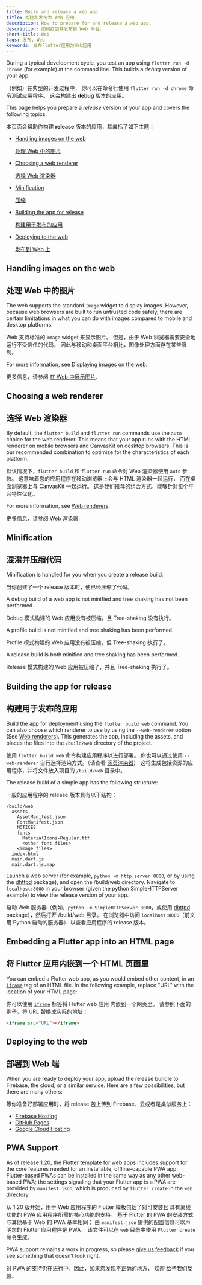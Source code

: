 ```yaml
---
title: Build and release a web app
title: 构建和发布为 Web 应用
description: How to prepare for and release a web app.
description: 如何打包并发布到 Web 平台。
short-title: Web
tags: 发布, Web
keywords: 发布Flutter应用为Web应用
---
```


During a typical development cycle,
you test an app using `flutter run -d chrome`
(for example) at the command line.
This builds a _debug_ version of your app.

（例如）在典型的开发过程中，
你可以在命令行使用 `flutter run -d chrome` 命令测试应用程序。
这会构建出 **debug** 版本的应用。

This page helps you prepare a _release_ version
of your app and covers the following topics:

本页面会帮助你构建 **release** 版本的应用，其囊括了如下主题：

* [Handling images on the web](#handling-images-on-the-web)

  [处理 Web 中的图片](#handling-images-on-the-web)

* [Choosing a web renderer](#choosing-a-web-renderer)

  [选择 Web 渲染器](#choosing-a-web-renderer)

* [Minification](#minification)

  [压缩](#minification)

* [Building the app for release](#building-the-app-for-release)

  [构建用于发布的应用](#building-the-app-for-release)

* [Deploying to the web](#deploying-to-the-web)

  [发布到 Web 上](#deploying-to-the-web)

## Handling images on the web

## 处理 Web 中的图片

The web supports the standard `Image` widget to display images.
However, because web browsers are built to run untrusted code safely,
there are certain limitations in what you can do with images compared
to mobile and desktop platforms.

Web 支持标准的 `Image` widget 来显示图片。 
但是，由于 Web 浏览器需要安全地运行不受信任的代码，
因此与移动和桌面平台相比，图像处理方面存在某些限制。

For more information, see [Displaying images on the web][].

更多信息，请参阅 [在 Web 中展示图片][Displaying images on the web].

## Choosing a web renderer

## 选择 Web 渲染器

By default, the `flutter build` and `flutter run` commands
use the `auto` choice for the web renderer. This means that
your app runs with the HTML renderer on mobile browsers and
CanvasKit on desktop browsers. This is our recommended combination
to optimize for the characteristics of each platform.

默认情况下，`flutter build` 和 `flutter run` 命令对 Web 渲染器使用 `auto` 参数。 
这意味着您的应用程序在移动浏览器上会与 HTML 渲染器一起运行，
而在桌面浏览器上与 CanvasKit 一起运行。
这是我们推荐的组合方式，能够针对每个平台特性优化。

For more information, see [Web renderers][].

更多信息，请参阅 [Web 渲染器][Web renderers].

## Minification

## 混淆并压缩代码

Minification is handled for you when you
create a release build.

当你创建了一个 release 版本时，便已经压缩了代码。

A debug build of a web app is not minified and
tree shaking has not been performed.

Debug 模式构建的 Web 应用没有被压缩，且 Tree-shaking 没有执行。

A profile build is not minified and tree shaking
has been performed.

Profile 模式构建的 Web 应用没有被压缩，但 Tree-shaking 执行了。

A release build is both minified and tree shaking
has been performed.

Release 模式构建的 Web 应用被压缩了，并且 Tree-shaking 执行了。

## Building the app for release

## 构建用于发布的应用

Build the app for deployment using the
`flutter build web` command.
You can also choose which renderer to use
by using the `--web-renderer` option (See [Web renderers][]).
This generates the app, including the assets,
and places the files into the `/build/web`
directory of the project.

使用 `flutter build web` 命令构建应用程序以进行部署。
你也可以通过使用 `--web-renderer` 自行选择渲染方式。（请查看 [网页渲染器][Web renderers]）
这将生成包括资源的应用程序，并将文件放入项目的 `/build/web` 目录中。

The release build of a simple app has the
following structure:

一般的应用程序的 release 版本具有以下结构：

```none
/build/web
  assets
    AssetManifest.json
    FontManifest.json
    NOTICES
    fonts
      MaterialIcons-Regular.ttf
      <other font files>
    <image files>
  index.html
  main.dart.js
  main.dart.js.map
```

Launch a web server (for example,
`python -m http.server 8000`,
or by using the [dhttpd][] package),
and open the /build/web directory. Navigate to
`localhost:8000` in your browser
(given the python SimpleHTTPServer example)
to view the release version of your app.

启动 Web 服务器（例如，`python -m SimpleHTTPServer 8000`，或使用
[dhttpd][] package），然后打开 /build/web 目录。
在浏览器中访问 `localhost:8000`（前文用 Python 启动的服务器）
以查看应用程序的 release 版本。

## Embedding a Flutter app into an HTML page

## 将 Flutter 应用内嵌到一个 HTML 页面里

You can embed a Flutter web app,
as you would embed other content,
in an [`iframe`][] tag of an HTML file.
In the following example, replace "URL"
with the location of your HTML page:

你可以使用 [`iframe`][] 标签将 Flutter web 应用
内嵌到一个网页里。
请参照下面的例子，将 URL 替换成实际的地址：

```html
<iframe src="URL"></iframe>
```

## Deploying to the web

## 部署到 Web 端

When you are ready to deploy your app,
upload the release bundle
to Firebase, the cloud, or a similar service.
Here are a few possibilities, but there are
many others:

等你准备好部署应用时，将 release 包上传到 Firebase、云或者是类似服务上：

* [Firebase Hosting][]
* [GitHub Pages][]
* [Google Cloud Hosting][]

## PWA Support

As of release 1.20, the Flutter template for web apps includes support
for the core features needed for an installable, offline-capable PWA app.
Flutter-based PWAs can be installed in the same way as any other web-based
PWA; the settings signaling that your Flutter app is a PWA are provided by
`manifest.json`, which is produced by `flutter create` in the `web` directory.

从 1.20 版开始，用于 Web 应用程序的 Flutter 模板包括了对可安装且
具有离线功能的 PWA 应用程序所需的核心功能的支持。 
基于 Flutter 的 PWA 的安装方式与其他基于 Web 的 PWA 基本相同；
由 `manifest.json` 提供的配置信息可以声明您的 Flutter 应用程序是 PWA，
该文件可以在 `web` 目录中使用 `Flutter create` 命令生成。

PWA support remains a work in progress,
so please [give us feedback][] if you see something that doesn’t look right.

对 PWA 的支持仍在进行中，因此，如果您发现不正确的地方，
欢迎 [给予我们反馈][give us feedback]。

[dhttpd]: {{site.pub}}/packages/dhttpd
[Displaying images on the web]: {{site.url}}/development/platform-integration/web-images
[Firebase Hosting]: {{site.firebase}}/docs/hosting
[GitHub Pages]: https://pages.github.com/
[give us feedback]: {{site.repo.flutter}}/issues/new?title=%5Bweb%5D:+%3Cdescribe+issue+here%3E&labels=%E2%98%B8+platform-web&body=Describe+your+issue+and+include+the+command+you%27re+running,+flutter_web%20version,+browser+version
[Google Cloud Hosting]: https://cloud.google.com/solutions/web-hosting
[`iframe`]: https://html.com/tags/iframe/
[Web renderers]: {{site.url}}/development/tools/web-renderers
